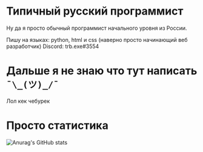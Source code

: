 # Типичный русский программист

Ну да я просто обычный программист начального уровня из России.

Пишу на языках: python, html и css (наверно просто начинающий веб разработчик)
Discord: trb.exe#3554
# Дальше я не знаю что тут написать `¯\_(ツ)_/¯`
Лол кек чебурек

# Просто статистика
![Anurag's GitHub stats](https://github-readme-stats.vercel.app/api?username=TRB-Exe&theme=vue-dark&show_icons=true)
